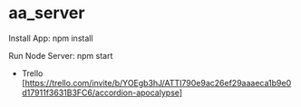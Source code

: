 # aa_server

Install App:
npm install

Run Node Server:
npm start

- Trello [https://trello.com/invite/b/YOEgb3hJ/ATTI790e9ac26ef29aaaeca1b9e0d17911f3631B3FC6/accordion-apocalypse]